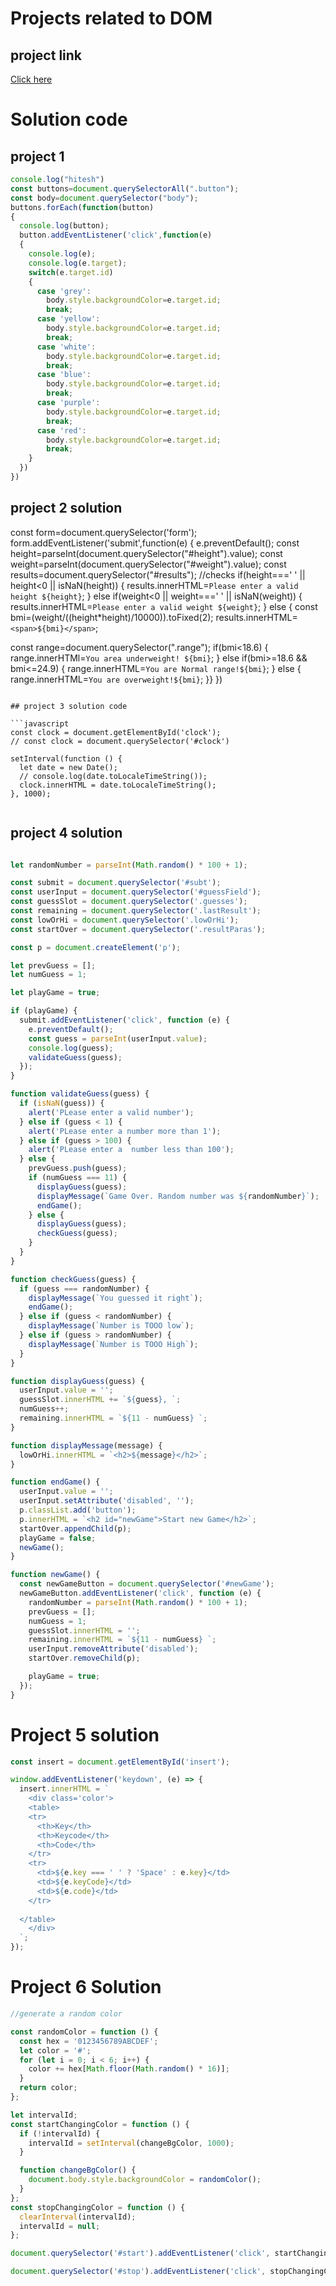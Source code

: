 # Projects related to DOM

## project link
[Click here](https://stackblitz.com/edit/dom-project-chaiaurcode?file=index.html)

# Solution code

## project 1

```javascript
console.log("hitesh")
const buttons=document.querySelectorAll(".button");
const body=document.querySelector("body");
buttons.forEach(function(button)
{
  console.log(button);
  button.addEventListener('click',function(e)
  {
    console.log(e);
    console.log(e.target);
    switch(e.target.id)
    {
      case 'grey':
        body.style.backgroundColor=e.target.id;
        break;
      case 'yellow':
        body.style.backgroundColor=e.target.id;
        break;
      case 'white':
        body.style.backgroundColor=e.target.id;  
        break;
      case 'blue':
        body.style.backgroundColor=e.target.id;
        break;   
      case 'purple':
        body.style.backgroundColor=e.target.id;   
        break;
      case 'red':
        body.style.backgroundColor=e.target.id;
        break;
    }
  })
})


```

## project 2 solution

const form=document.querySelector('form');
form.addEventListener('submit',function(e)
{
  e.preventDefault();
  const height=parseInt(document.querySelector("#height").value);
  const weight=parseInt(document.querySelector("#weight").value);
  const results=document.querySelector("#results");
  //checks
  if(height===' ' || height<0 || isNaN(height))
  {
    results.innerHTML=`Please enter a valid height ${height}`;
  }
  else if(weight<0 || weight===' ' || isNaN(weight))
  {
    results.innerHTML=`Please enter a valid weight ${weight}`;
  }
  else
  {
    const bmi=(weight/((height*height)/10000)).toFixed(2);
    results.innerHTML=`<span>${bmi}</span>`;
  
  const range=document.querySelector(".range");
  if(bmi<18.6)
  {
    range.innerHTMl=`You area underweight! ${bmi}`;
  }
  else if(bmi>=18.6 && bmi<=24.9)
  {
    range.innerHTML=`You are Normal range!${bmi}`;
  }
  else
  {
range.innerHTML=`You are overweight!${bmi}`;
  }}
})


```

## project 3 solution code

```javascript
const clock = document.getElementById('clock');
// const clock = document.querySelector('#clock')

setInterval(function () {
  let date = new Date();
  // console.log(date.toLocaleTimeString());
  clock.innerHTML = date.toLocaleTimeString();
}, 1000);


```

## project 4 solution


```javascript

let randomNumber = parseInt(Math.random() * 100 + 1);

const submit = document.querySelector('#subt');
const userInput = document.querySelector('#guessField');
const guessSlot = document.querySelector('.guesses');
const remaining = document.querySelector('.lastResult');
const lowOrHi = document.querySelector('.lowOrHi');
const startOver = document.querySelector('.resultParas');

const p = document.createElement('p');

let prevGuess = [];
let numGuess = 1;

let playGame = true;

if (playGame) {
  submit.addEventListener('click', function (e) {
    e.preventDefault();
    const guess = parseInt(userInput.value);
    console.log(guess);
    validateGuess(guess);
  });
}

function validateGuess(guess) {
  if (isNaN(guess)) {
    alert('PLease enter a valid number');
  } else if (guess < 1) {
    alert('PLease enter a number more than 1');
  } else if (guess > 100) {
    alert('PLease enter a  number less than 100');
  } else {
    prevGuess.push(guess);
    if (numGuess === 11) {
      displayGuess(guess);
      displayMessage(`Game Over. Random number was ${randomNumber}`);
      endGame();
    } else {
      displayGuess(guess);
      checkGuess(guess);
    }
  }
}

function checkGuess(guess) {
  if (guess === randomNumber) {
    displayMessage(`You guessed it right`);
    endGame();
  } else if (guess < randomNumber) {
    displayMessage(`Number is TOOO low`);
  } else if (guess > randomNumber) {
    displayMessage(`Number is TOOO High`);
  }
}

function displayGuess(guess) {
  userInput.value = '';
  guessSlot.innerHTML += `${guess}, `;
  numGuess++;
  remaining.innerHTML = `${11 - numGuess} `;
}

function displayMessage(message) {
  lowOrHi.innerHTML = `<h2>${message}</h2>`;
}

function endGame() {
  userInput.value = '';
  userInput.setAttribute('disabled', '');
  p.classList.add('button');
  p.innerHTML = `<h2 id="newGame">Start new Game</h2>`;
  startOver.appendChild(p);
  playGame = false;
  newGame();
}

function newGame() {
  const newGameButton = document.querySelector('#newGame');
  newGameButton.addEventListener('click', function (e) {
    randomNumber = parseInt(Math.random() * 100 + 1);
    prevGuess = [];
    numGuess = 1;
    guessSlot.innerHTML = '';
    remaining.innerHTML = `${11 - numGuess} `;
    userInput.removeAttribute('disabled');
    startOver.removeChild(p);

    playGame = true;
  });
}


```


# Project 5 solution

```javascript
const insert = document.getElementById('insert');

window.addEventListener('keydown', (e) => {
  insert.innerHTML = `
    <div class='color'>
    <table>
    <tr>
      <th>Key</th>
      <th>Keycode</th> 
      <th>Code</th>
    </tr>
    <tr>
      <td>${e.key === ' ' ? 'Space' : e.key}</td>
      <td>${e.keyCode}</td> 
      <td>${e.code}</td>
    </tr>
    
  </table>
    </div>
  `;
});


```

# Project 6 Solution

```javascript
//generate a random color

const randomColor = function () {
  const hex = '0123456789ABCDEF';
  let color = '#';
  for (let i = 0; i < 6; i++) {
    color += hex[Math.floor(Math.random() * 16)];
  }
  return color;
};

let intervalId;
const startChangingColor = function () {
  if (!intervalId) {
    intervalId = setInterval(changeBgColor, 1000);
  }

  function changeBgColor() {
    document.body.style.backgroundColor = randomColor();
  }
};
const stopChangingColor = function () {
  clearInterval(intervalId);
  intervalId = null;
};

document.querySelector('#start').addEventListener('click', startChangingColor);

document.querySelector('#stop').addEventListener('click', stopChangingColor);


```
